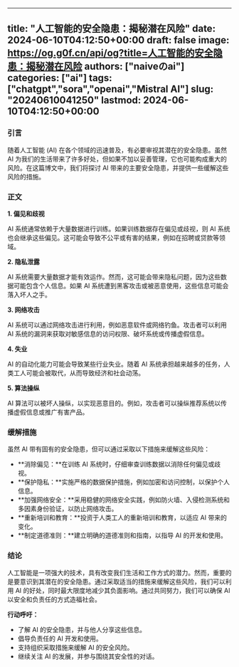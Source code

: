 
---
title: "人工智能的安全隐患：揭秘潜在风险"
date: 2024-06-10T04:12:50+00:00
draft: false
image: https://og.g0f.cn/api/og?title=人工智能的安全隐患：揭秘潜在风险
authors: ["naiveのai"]
categories: ["ai"]
tags: ["chatgpt","sora","openai","Mistral AI"]
slug: "20240610041250"
lastmod: 2024-06-10T04:12:50+00:00
---
### 引言

随着人工智能 (AI) 在各个领域的迅速普及，有必要审视其潜在的安全隐患。虽然 AI 为我们的生活带来了许多好处，但如果不加以妥善管理，它也可能构成重大的风险。在这篇博文中，我们将探讨 AI 带来的主要安全隐患，并提供一些缓解这些风险的措施。

### 正文

**1. 偏见和歧视**

AI 系统通常依赖于大量数据进行训练。如果训练数据存在偏见或歧视，则 AI 系统也会继承这些偏见。这可能会导致不公平或有害的结果，例如在招聘或贷款等领域。

**2. 隐私泄露**

AI 系统需要大量数据才能有效运作。然而，这可能会带来隐私问题，因为这些数据可能包含个人信息。如果 AI 系统遭到黑客攻击或被恶意使用，这些信息可能会落入坏人之手。

**3. 网络攻击**

AI 系统可以通过网络攻击进行利用，例如恶意软件或网络钓鱼。攻击者可以利用 AI 系统的漏洞来获取对敏感信息的访问权限、破坏系统或传播虚假信息。

**4. 失业**

AI 的自动化能力可能会导致某些行业失业。随着 AI 系统承担越来越多的任务，人类工人可能会被取代，从而导致经济和社会动荡。

**5. 算法操纵**

AI 算法可以被坏人操纵，以实现恶意目的。例如，攻击者可以操纵推荐系统以传播虚假信息或推广有害产品。

### 缓解措施

虽然 AI 带有固有的安全隐患，但可以通过采取以下措施来缓解这些风险：

* **消除偏见：**在训练 AI 系统时，仔细审查训练数据以消除任何偏见或歧视。
* **保护隐私：**实施严格的数据保护措施，例如加密和访问控制，以保护个人信息。
* **加强网络安全：**采用稳健的网络安全实践，例如防火墙、入侵检测系统和多因素身份验证，以防止网络攻击。
* **重新培训和教育：**投资于人类工人的重新培训和教育，以适应 AI 带来的变化。
* **制定道德准则：**建立明确的道德准则和指南，以指导 AI 的开发和使用。

### 结论

人工智能是一项强大的技术，具有改变我们生活和工作方式的潜力。然而，重要的是要意识到其潜在的安全隐患。通过采取适当的措施来缓解这些风险，我们可以利用 AI 的好处，同时最大限度地减少其负面影响。通过共同努力，我们可以确保 AI 以安全和负责任的方式造福社会。

**行动呼吁：**

* 了解 AI 的安全隐患，并与他人分享这些信息。
* 倡导负责任的 AI 开发和使用。
* 支持组织采取措施来缓解 AI 的安全风险。
* 继续关注 AI 的发展，并参与围绕其安全性的对话。